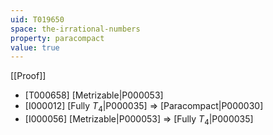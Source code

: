 ```yaml
---
uid: T019650
space: the-irrational-numbers
property: paracompact
value: true
---
```

[[Proof]]

* [T000658] [Metrizable|P000053]
* [I000012] [Fully $T_4$|P000035] => [Paracompact|P000030]
* [I000056] [Metrizable|P000053] => [Fully $T_4$|P000035]

